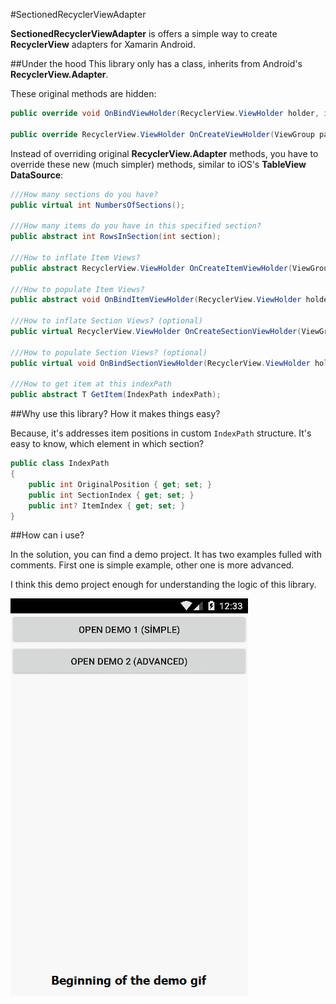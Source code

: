 #SectionedRecyclerViewAdapter

**SectionedRecyclerViewAdapter** is offers a simple way to create **RecyclerView** adapters for Xamarin Android.

##Under the hood
This library only has a class, inherits from Android's **RecyclerView.Adapter**.

These original methods are hidden:
```C#
public override void OnBindViewHolder(RecyclerView.ViewHolder holder, int position)

public override RecyclerView.ViewHolder OnCreateViewHolder(ViewGroup parent, int viewType)
```

Instead of overriding original **RecyclerView.Adapter** methods, you have to override these new (much simpler) methods, similar to iOS's **TableView DataSource**:

```C#
///How many sections do you have?
public virtual int NumbersOfSections();

///How many items do you have in this specified section?
public abstract int RowsInSection(int section);

///How to inflate Item Views?
public abstract RecyclerView.ViewHolder OnCreateItemViewHolder(ViewGroup parent);

///How to populate Item Views?
public abstract void OnBindItemViewHolder(RecyclerView.ViewHolder holder, IndexPath indexPath);

///How to inflate Section Views? (optional)
public virtual RecyclerView.ViewHolder OnCreateSectionViewHolder(ViewGroup parent);

///How to populate Section Views? (optional)
public virtual void OnBindSectionViewHolder(RecyclerView.ViewHolder holder, int section);

///How to get item at this indexPath
public abstract T GetItem(IndexPath indexPath);
```

##Why use this library? How it makes things easy?

Because, it's addresses item positions in custom `IndexPath` structure. It's easy to know, which element in which section?
```C#
public class IndexPath
{
    public int OriginalPosition { get; set; }
    public int SectionIndex { get; set; }
    public int? ItemIndex { get; set; }
}
```

##How can i use?

In the solution, you can find a demo project. It has two examples fulled with comments.
First one is simple example, other one is more advanced.

I think this demo project enough for understanding the logic of this library.

![Demo](help/demo.gif)